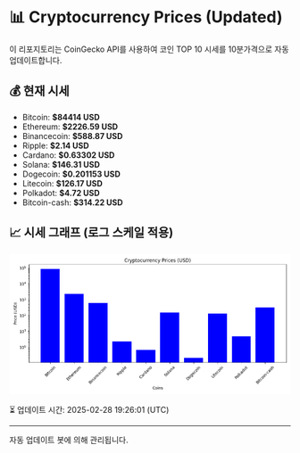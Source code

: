 
# 📊 Cryptocurrency Prices (Updated)

이 리포지토리는 CoinGecko API를 사용하여 코인 TOP 10 시세를 10분가격으로 자동 업데이트합니다.

## 💰 현재 시세
- Bitcoin: **$84414 USD**
- Ethereum: **$2226.59 USD**
- Binancecoin: **$588.87 USD**
- Ripple: **$2.14 USD**
- Cardano: **$0.63302 USD**
- Solana: **$146.31 USD**
- Dogecoin: **$0.201153 USD**
- Litecoin: **$126.17 USD**
- Polkadot: **$4.72 USD**
- Bitcoin-cash: **$314.22 USD**

## 📈 시세 그래프 (로그 스케일 적용)
![Crypto Prices](crypto_prices.png)

⏳ 업데이트 시간: 2025-02-28 19:26:01 (UTC)

---
자동 업데이트 봇에 의해 관리됩니다.
